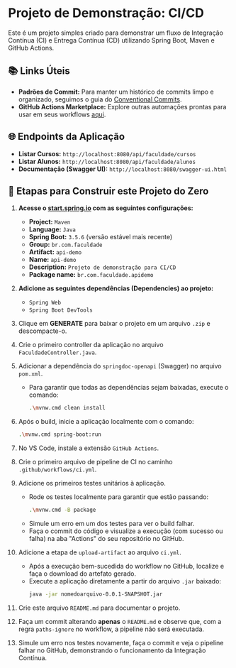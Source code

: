 # Projeto de Demonstração: CI/CD

Este é um projeto simples criado para demonstrar um fluxo de Integração Contínua (CI) e Entrega Contínua (CD) utilizando Spring Boot, Maven e GitHub Actions.

## 📚 Links Úteis

  - **Padrões de Commit:** Para manter um histórico de commits limpo e organizado, seguimos o guia do [Conventional Commits](https://github.com/iuricode/padroes-de-commits).
  - **GitHub Actions Marketplace:** Explore outras automações prontas para usar em seus workflows [aqui](https://github.com/marketplace?type=actions).

## 🌐 Endpoints da Aplicação

  - **Listar Cursos:** `http://localhost:8080/api/faculdade/cursos`
  - **Listar Alunos:** `http://localhost:8080/api/faculdade/alunos`
  - **Documentação (Swagger UI):** `http://localhost:8080/swagger-ui.html`

## 🚀 Etapas para Construir este Projeto do Zero


1.  **Acesse o [start.spring.io](https://start.spring.io) com as seguintes configurações:**

      - **Project:** `Maven`
      - **Language:** `Java`
      - **Spring Boot:** `3.5.6` (versão estável mais recente)
      - **Group:** `br.com.faculdade`
      - **Artifact:** `api-demo`
      - **Name:** `api-demo`
      - **Description:** `Projeto de demonstração para CI/CD`
      - **Package name:** `br.com.faculdade.apidemo`

2.  **Adicione as seguintes dependências (Dependencies) ao projeto:**

      - `Spring Web`
      - `Spring Boot DevTools`

3.  Clique em **GENERATE** para baixar o projeto em um arquivo `.zip` e descompacte-o.

4.  Crie o primeiro controller da aplicação no arquivo `FaculdadeController.java`.

5.  Adicionar a dependência do `springdoc-openapi` (Swagger) no arquivo `pom.xml`.

      - Para garantir que todas as dependências sejam baixadas, execute o comando:
        ```bash
        .\mvnw.cmd clean install
        ```

6.  Após o build, inicie a aplicação localmente com o comando:

    ```bash
    .\mvnw.cmd spring-boot:run
    ```

7.  No VS Code, instale a extensão `GitHub Actions`.

8.  Crie o primeiro arquivo de pipeline de CI no caminho `.github/workflows/ci.yml`.

9.  Adicione os primeiros testes unitários à aplicação.

      - Rode os testes localmente para garantir que estão passando:
        ```bash
        .\mvnw.cmd -B package
        ```
      - Simule um erro em um dos testes para ver o build falhar.
      - Faça o commit do código e visualize a execução (com sucesso ou falha) na aba "Actions" do seu repositório no GitHub.

10. Adicione a etapa de `upload-artifact` ao arquivo `ci.yml`.

      - Após a execução bem-sucedida do workflow no GitHub, localize e faça o download do artefato gerado.
      - Execute a aplicação diretamente a partir do arquivo `.jar` baixado:
        ```bash
        java -jar nomedoarquivo-0.0.1-SNAPSHOT.jar
        ```

11. Crie este arquivo `README.md` para documentar o projeto.

12. Faça um commit alterando **apenas** o `README.md` e observe que, com a regra `paths-ignore` no workflow, a pipeline não será executada.

13. Simule um erro nos testes novamente, faça o commit e veja o pipeline falhar no GitHub, demonstrando o funcionamento da Integração Contínua.